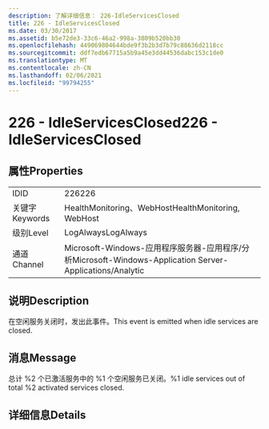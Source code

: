 ```yaml
---
description: 了解详细信息： 226-IdleServicesClosed
title: 226 - IdleServicesClosed
ms.date: 03/30/2017
ms.assetid: b5e72de3-33c6-46a2-998a-3809b520bb30
ms.openlocfilehash: 449069804644bde9f3b2b3d7b79c88636d2118cc
ms.sourcegitcommit: ddf7edb67715a5b9a45e3dd44536dabc153c1de0
ms.translationtype: MT
ms.contentlocale: zh-CN
ms.lasthandoff: 02/06/2021
ms.locfileid: "99794255"
---
```

# <a name="226---idleservicesclosed"></a><span data-ttu-id="05f25-103">226 - IdleServicesClosed</span><span class="sxs-lookup"><span data-stu-id="05f25-103">226 - IdleServicesClosed</span></span>

## <a name="properties"></a><span data-ttu-id="05f25-104">属性</span><span class="sxs-lookup"><span data-stu-id="05f25-104">Properties</span></span>  
  
|||  
|-|-|  
|<span data-ttu-id="05f25-105">ID</span><span class="sxs-lookup"><span data-stu-id="05f25-105">ID</span></span>|<span data-ttu-id="05f25-106">226</span><span class="sxs-lookup"><span data-stu-id="05f25-106">226</span></span>|  
|<span data-ttu-id="05f25-107">关键字</span><span class="sxs-lookup"><span data-stu-id="05f25-107">Keywords</span></span>|<span data-ttu-id="05f25-108">HealthMonitoring、WebHost</span><span class="sxs-lookup"><span data-stu-id="05f25-108">HealthMonitoring, WebHost</span></span>|  
|<span data-ttu-id="05f25-109">级别</span><span class="sxs-lookup"><span data-stu-id="05f25-109">Level</span></span>|<span data-ttu-id="05f25-110">LogAlways</span><span class="sxs-lookup"><span data-stu-id="05f25-110">LogAlways</span></span>|  
|<span data-ttu-id="05f25-111">通道</span><span class="sxs-lookup"><span data-stu-id="05f25-111">Channel</span></span>|<span data-ttu-id="05f25-112">Microsoft-Windows-应用程序服务器-应用程序/分析</span><span class="sxs-lookup"><span data-stu-id="05f25-112">Microsoft-Windows-Application Server-Applications/Analytic</span></span>|  
  
## <a name="description"></a><span data-ttu-id="05f25-113">说明</span><span class="sxs-lookup"><span data-stu-id="05f25-113">Description</span></span>  

 <span data-ttu-id="05f25-114">在空闲服务关闭时，发出此事件。</span><span class="sxs-lookup"><span data-stu-id="05f25-114">This event is emitted when idle services are closed.</span></span>  
  
## <a name="message"></a><span data-ttu-id="05f25-115">消息</span><span class="sxs-lookup"><span data-stu-id="05f25-115">Message</span></span>  

 <span data-ttu-id="05f25-116">总计 %2 个已激活服务中的 %1 个空闲服务已关闭。</span><span class="sxs-lookup"><span data-stu-id="05f25-116">%1 idle services out of total %2 activated services closed.</span></span>  
  
## <a name="details"></a><span data-ttu-id="05f25-117">详细信息</span><span class="sxs-lookup"><span data-stu-id="05f25-117">Details</span></span>
